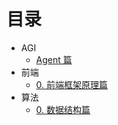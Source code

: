 
# 目录


- AGI
	- [Agent 篇](/post/9b2e2d5bd50b52fa96c32e3df2d79ba5.html)
- 前端
	- [0. 前端框架原理篇](/post/f192c80076d453b7add158abc983ab2d.html)
- 算法
	- [0. 数据结构篇](/post/a6289fa4566659ae97a6d67da6319844.html)